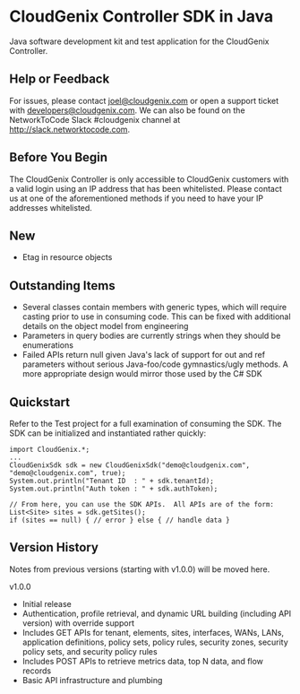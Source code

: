 
# CloudGenix Controller SDK in Java
Java software development kit and test application for the CloudGenix Controller.

## Help or Feedback
For issues, please contact joel@cloudgenix.com or open a support ticket with developers@cloudgenix.com.  We can also be found on the NetworkToCode Slack #cloudgenix channel at http://slack.networktocode.com.

## Before You Begin
The CloudGenix Controller is only accessible to CloudGenix customers with a valid login using an IP address that has been whitelisted.  Please contact us at one of the aforementioned methods if you need to have your IP addresses whitelisted.

## New
- Etag in resource objects

## Outstanding Items
- Several classes contain members with generic types, which will require casting prior to use in consuming code.  This can be fixed with additional details on the object model from engineering
- Parameters in query bodies are currently strings when they should be enumerations
- Failed APIs return null given Java's lack of support for out and ref parameters without serious Java-foo/code gymnastics/ugly methods.  A more appropriate design would mirror those used by the C# SDK

## Quickstart
Refer to the Test project for a full examination of consuming the SDK.  The SDK can be initialized and instantiated rather quickly:
```
import CloudGenix.*;
...
CloudGenixSdk sdk = new CloudGenixSdk("demo@cloudgenix.com", "demo@cloudgenix.com", true); 
System.out.println("Tenant ID  : " + sdk.tenantId);
System.out.println("Auth token : " + sdk.authToken);

// From here, you can use the SDK APIs.  All APIs are of the form:
List<Site> sites = sdk.getSites();
if (sites == null) { // error } else { // handle data }
```
 
## Version History
Notes from previous versions (starting with v1.0.0) will be moved here.

v1.0.0
- Initial release
- Authentication, profile retrieval, and dynamic URL building (including API version) with override support
- Includes GET APIs for tenant, elements, sites, interfaces, WANs, LANs, application definitions, policy sets, policy rules, security zones, security policy sets, and security policy rules
- Includes POST APIs to retrieve metrics data, top N data, and flow records
- Basic API infrastructure and plumbing
